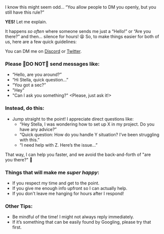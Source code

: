 ---
---

I know this might seem odd… “You allow people to DM you openly, but you still have this rule?”

**YES!** Let me explain.

It happens *so often* where someone sends me just a “Hello!” or “Are you there?” and then… silence for hours! 😫 So, to make things easier for both of us, here are a few quick guidelines:

You can DM me on [Discord](https://discord.com/users/1248626823638552701) or [Twitter](https://x.com/stellerDev).

### Please **🚫DO NOT🚫** send messages like:
- “Hello, are you around?” <Just that>
- “Hi Stella, quick question…” <And nothing else>
- “You got a sec?” <Without any details>
- "Hey" <With nothing to follow up>
- "Can I ask you something?" <Please, just ask it!>

### **Instead, do this:**
- Jump straight to the point! I appreciate direct questions like:
  - “Hey Stella, I was wondering how to set up X in my project. Do you have any advice?”
  - “Quick question: How do you handle Y situation? I’ve been struggling with this.”
  - “I need help with Z. Here’s the issue…”
  
That way, I can help you faster, and we avoid the back-and-forth of "are you there?" 🙌

### Things that will make me *super happy*:
- If you respect my time and get to the point.
- If you give me enough info upfront so I can actually help.
- If you don't leave me hanging for hours after I respond!

### Other Tips:
- Be mindful of the time! I might not always reply immediately.
- If it’s something that can be easily found by Googling, please try that first.
